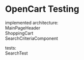 # OpenCart Testing

implemented architecture:  
	MainPageHeader  
	ShoppingCart  
	SearchCriteriaComponent  
  
tests:  
	SearchTest